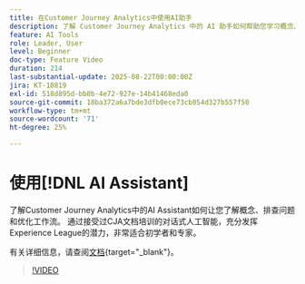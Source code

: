 ```yaml
---
title: 在Customer Journey Analytics中使用AI助手
description: 了解 Customer Journey Analytics 中的 AI 助手如何帮助您学习概念、排查问题并优化工作流。
feature: AI Tools
role: Leader, User
level: Beginner
doc-type: Feature Video
duration: 214
last-substantial-update: 2025-08-22T00:00:00Z
jira: KT-18819
exl-id: 518d895d-bb0b-4e72-927e-14b41468eda0
source-git-commit: 18ba372a6a7bde3dfb0ece73cb054d327b557f50
workflow-type: tm+mt
source-wordcount: '71'
ht-degree: 25%

---
```


# 使用[!DNL AI Assistant]

了解Customer Journey Analytics中的AI Assistant如何让您了解概念、排查问题和优化工作流。 通过接受过CJA文档培训的对话式人工智能，充分发挥Experience League的潜力，非常适合初学者和专家。

有关详细信息，请查阅[文档](https://experienceleague.adobe.com/zh-hans/docs/analytics-platform/using/cja-overview/cja-b2c-overview/ai-assistant){target="_blank"}。

>[!VIDEO](https://video.tv.adobe.com/v/3471165/?learn=on&captions=chi_hans)
